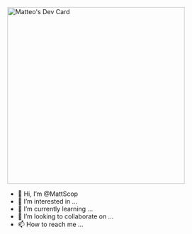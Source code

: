 <a href="https://app.daily.dev/MattScop"><img src="https://api.daily.dev/devcards/da17aa64dd5142d18a1c2f83c3c0fc48.png?r=10q" width="400" alt="Matteo's Dev Card"/></a>

- 👋 Hi, I’m @MattScop
- 👀 I’m interested in ...
- 🌱 I’m currently learning ...
- 💞️ I’m looking to collaborate on ...
- 📫 How to reach me ...

<!---
MattScop/MattScop is a ✨ special ✨ repository because its `README.md` (this file) appears on your GitHub profile.
You can click the Preview link to take a look at your changes.
--->
